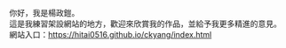 你好，我是楊政鎧。<br>
這是我練習架設網站的地方，歡迎來欣賞我的作品，並給予我更多精進的意見。<br>
網站入口：https://hitai0516.github.io/ckyang/index.html
